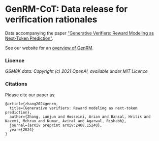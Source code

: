 # GenRM-CoT: Data release for verification rationales

Data accompanying the paper ["Generative Verifiers: Reward Modeling as Next-Token Prediction"](https://arxiv.org/abs/2408.15240).

See our website for an [overview of GenRM](https://sites.google.com/corp/view/generative-reward-models).

### Licence

*GSM8K data: Copyright (c) 2021 OpenAI, available under MIT Licence*

### Citations

Please cite our paper as:
```
@article{zhang2024genrm,
  title={Generative verifiers: Reward modeling as next-token prediction},
  author={Zhang, Lunjun and Hosseini, Arian and Bansal, Hritik and Kazemi, Mehran and Kumar, Aviral and Agarwal, Rishabh},
  journal={arXiv preprint arXiv:2408.15240},
  year={2024}
}
```
